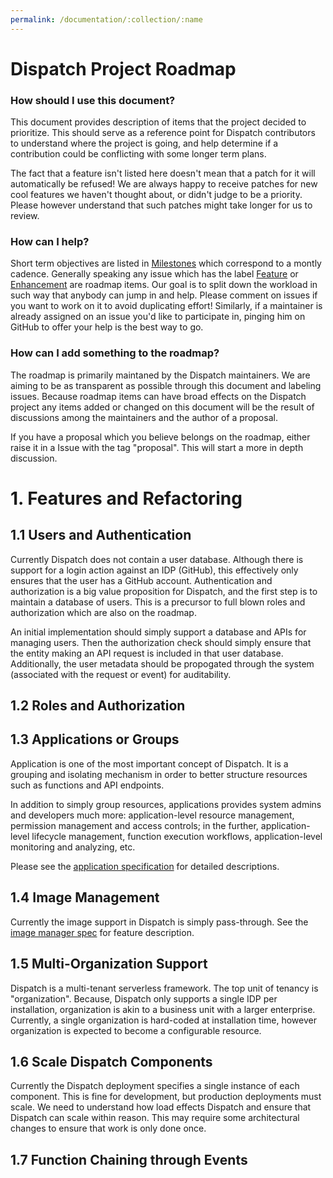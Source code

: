 ```yaml
---
permalink: /documentation/:collection/:name
---
```

Dispatch Project Roadmap
========================

### How should I use this document?

This document provides description of items that the project decided to prioritize. This should serve as a reference
point for Dispatch contributors to understand where the project is going, and help determine if a contribution could be
conflicting with some longer term plans.

The fact that a feature isn't listed here doesn't mean that a patch for it will automatically be refused! We are always
happy to receive patches for new cool features we haven't thought about, or didn't judge to be a priority. Please
however understand that such patches might take longer for us to review.

### How can I help?

Short term objectives are listed in [Milestones](https://github.com/vmware/dispatch/milestones) which correspond to a
montly cadence.  Generally speaking any issue which has the label
[Feature](https://github.com/vmware/dispatch/labels/feature) or
[Enhancement](https://github.com/vmware/dispatch/labels/enhancement) are roadmap items. Our goal is to split down the
workload in such way that anybody can jump in and help. Please comment on issues if you want to work on it to avoid
duplicating effort! Similarly, if a maintainer is already assigned on an issue you'd like to participate in, pinging him
on GitHub to offer your help is the best way to go.

### How can I add something to the roadmap?

The roadmap is primarily maintaned by the Dispatch maintainers. We are aiming to be as transparent as possible through
this document and labeling issues. Because roadmap items can have broad effects on the Dispatch project any items added
or changed on this document will be the result of discussions among the maintainers and the author of a proposal.

If you have a proposal which you believe belongs on the roadmap, either raise it in a Issue with the tag "proposal".
This will start a more in depth discussion.

# 1. Features and Refactoring

## 1.1 Users and Authentication

Currently Dispatch does not contain a user database.  Although there is support for a login action against an IDP
(GitHub), this effectively only ensures that the user has a GitHub account.  Authentication and authorization is a big
value proposition for Dispatch, and the first step is to maintain a database of users.  This is a precursor to full
blown roles and authorization which are also on the roadmap.

An initial implementation should simply support a database and APIs for managing users.  Then the authorization check
should simply ensure that the entity making an API request is included in that user database.  Additionally, the user
metadata should be propogated through the system (associated with the request or event) for auditability.

## 1.2 Roles and Authorization

## 1.3 Applications or Groups

Application is one of the most important concept of Dispatch. It is a grouping and isolating mechanism in order to better structure resources such as functions and API endpoints.

In addition to simply group resources, applications provides system admins and developers much more: application-level resource management, permission management and access controls; in the further, application-level lifecycle management, function execution workflows, application-level monitoring and analyzing, etc.

Please see the [application specification](../specs/application/application.html) for detailed descriptions.

## 1.4 Image Management

Currently the image support in Dispatch is simply pass-through. See the [image manager spec](../specs/image-manager/image-manager.html) for
feature description.

## 1.5 Multi-Organization Support

Dispatch is a multi-tenant serverless framework.  The top unit of tenancy is "organization".  Because, Dispatch only
supports a single IDP per installation, organization is akin to a business unit with a larger enterprise.  Currently,
a single organization is hard-coded at installation time, however organization is expected to become a configurable
resource.

## 1.6 Scale Dispatch Components

Currently the Dispatch deployment specifies a single instance of each component.  This is fine for development, but
production deployments must scale.  We need to understand how load effects Dispatch and ensure that Dispatch can scale
within reason.  This may require some architectural changes to ensure that work is only done once.

## 1.7 Function Chaining through Events
